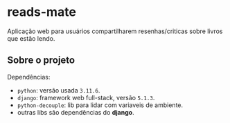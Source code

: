 # reads-mate

Aplicação web para usuários compartilharem resenhas/criticas sobre livros que estão lendo.

## Sobre o projeto

Dependências:
- `python`: versão usada `3.11.6`.
- `django`: framework web full-stack, versão `5.1.3`.
- `python-decouple`: lib para lidar com variaveis de ambiente.
- outras libs são dependências do **django**.
